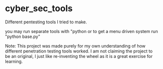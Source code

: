 # cyber_sec_tools
Different pentesting tools I tried to make.

you may run separate tools with "python <filename>
or
to get a menu driven system run "python base.py"

Note: This project was made purely for my own understanding of how different penetration testing tools worked. I am not claiming the project to be an original, 
I just like re-inventing the wheel as it is a great exercise for learning.
